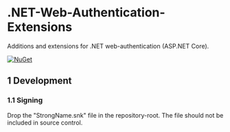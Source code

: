 # .NET-Web-Authentication-Extensions

Additions and extensions for .NET web-authentication (ASP.NET Core).

[![NuGet](https://img.shields.io/nuget/v/RegionOrebroLan.Web.Authentication.svg?label=NuGet)](https://www.nuget.org/packages/RegionOrebroLan.Web.Authentication)

## 1 Development

### 1.1 Signing

Drop the "StrongName.snk" file in the repository-root. The file should not be included in source control.